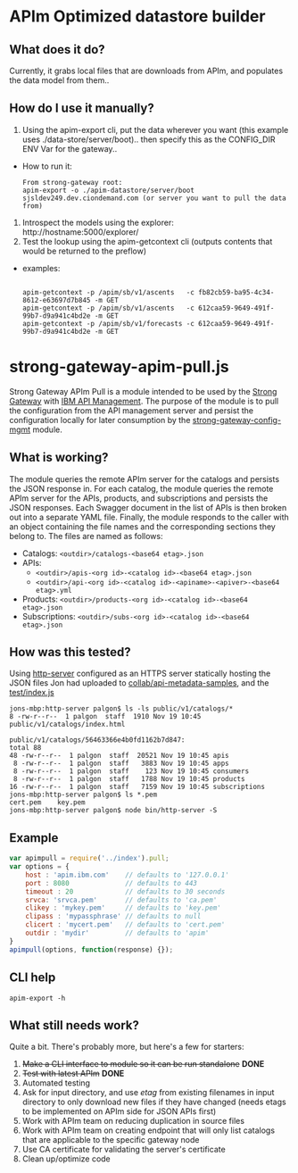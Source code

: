 # APIm Optimized datastore builder

## What does it do?
Currently, it grabs local files that are downloads from APIm, and populates the data model from them..

## How do I use it manually?

1. Using the apim-export cli, put the data wherever you want (this example uses ./data-store/server/boot).. then specify this as the CONFIG_DIR ENV Var for the gateway..
  - How to run it:
  
    ```
    From strong-gateway root:
    apim-export -o ./apim-datastore/server/boot sjsldev249.dev.ciondemand.com (or server you want to pull the data from)
    ```
1. Introspect the models using the explorer: http://hostname:5000/explorer/
1. Test the lookup using the apim-getcontext cli (outputs contents that would be returned to the preflow)
  - examples:
    ```
    
    apim-getcontext -p /apim/sb/v1/ascents   -c fb82cb59-ba95-4c34-8612-e63697d7b845 -m GET
    apim-getcontext -p /apim/sb/v1/ascents   -c 612caa59-9649-491f-99b7-d9a941c4bd2e -m GET
    apim-getcontext -p /apim/sb/v1/forecasts -c 612caa59-9649-491f-99b7-d9a941c4bd2e -m GET
    ```


# strong-gateway-apim-pull.js
Strong Gateway APIm Pull is a module intended to be used by the [Strong Gateway](https://github.ibm.com/apimesh/strong-gateway) with [IBM API Management](http://www-03.ibm.com/software/products/en/api-management).  The purpose of the module is to pull the configuration from the API management server and persist the configuration locally for later consumption by the [strong-gateway-config-mgmt](https://github.ibm.com/apimesh/strong-gateway-config-mgmt) module.

## What is working?
The module queries the remote APIm server for the catalogs and persists the JSON response in.  For each catalog, the module queries the remote APIm server for the APIs, products, and subscriptions and persists the JSON responses.  Each Swagger document in the list of APIs is then broken out into a separate YAML file.  Finally, the module responds to the caller with an object containing the file names and the corresponding sections they belong to.
The files are named as follows:
- Catalogs: `<outdir>/catalogs-<base64 etag>.json`
- APIs:
    - `<outdir>/apis-<org id>-<catalog id>-<base64 etag>.json`
    - `<outdir>/api-<org id>-<catalog id>-<apiname>-<apiver>-<base64 etag>.yml`
- Products: `<outdir>/products-<org id>-<catalog id>-<base64 etag>.json`
- Subscriptions: `<outdir>/subs-<org id>-<catalog id>-<base64 etag>.json`

## How was this tested?
Using [http-server](https://github.com/indexzero/http-server) configured as an HTTPS server statically hosting the JSON files Jon had uploaded to [collab/api-metadata-samples](https://github.ibm.com/apimesh/collab/tree/master/apim-metadata/samples), and the [test/index.js](./test/index.js)
```
jons-mbp:http-server palgon$ ls -ls public/v1/catalogs/*
8 -rw-r--r--  1 palgon  staff  1910 Nov 19 10:45 public/v1/catalogs/index.html

public/v1/catalogs/56463366e4b0fd1162b7d847:
total 88
48 -rw-r--r--  1 palgon  staff  20521 Nov 19 10:45 apis
 8 -rw-r--r--  1 palgon  staff   3883 Nov 19 10:45 apps
 8 -rw-r--r--  1 palgon  staff    123 Nov 19 10:45 consumers
 8 -rw-r--r--  1 palgon  staff   1788 Nov 19 10:45 products
16 -rw-r--r--  1 palgon  staff   7159 Nov 19 10:45 subscriptions
jons-mbp:http-server palgon$ ls *.pem
cert.pem	key.pem
jons-mbp:http-server palgon$ node bin/http-server -S
```

## Example
```js
var apimpull = require('../index').pull;
var options = {
    host : 'apim.ibm.com'    // defaults to '127.0.0.1'
    port : 8080              // defaults to 443
    timeout : 20             // defaults to 30 seconds
    srvca: 'srvca.pem'       // defaults to 'ca.pem'
    clikey : 'mykey.pem'     // defaults to 'key.pem'
    clipass : 'mypassphrase' // defaults to null
    clicert : 'mycert.pem'   // defaults to 'cert.pem'
    outdir : 'mydir'         // defaults to 'apim'
}
apimpull(options, function(response) {});
```
## CLI help
```  
apim-export -h
```

## What still needs work?
Quite a bit.  There's probably more, but here's a few for starters:

1. ~~Make a CLI interface to module so it can be run standalone~~ **DONE**
1. ~~Test with latest APIm~~ **DONE**
1. Automated testing
1. Ask for input directory, and use *etag* from existing filenames in input directory to only download new files if they have changed (needs etags to be implemented on APIm side for JSON APIs first)
1. Work with APIm team on reducing duplication in source files
1. Work with APIm team on creating endpoint that will only list catalogs that are applicable to the specific gateway node
1. Use CA certificate for validating the server's certificate
1. Clean up/optimize code